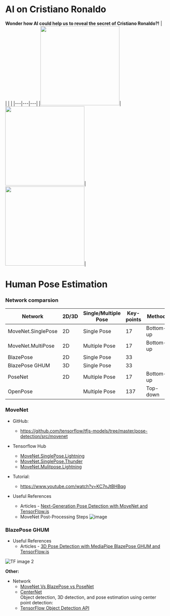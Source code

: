 # AI on Cristiano Ronaldo
**Wonder how AI could help us to reveal the secret of Cristiano Ronaldo?!**
|   |   |   |
|---|---|---|
|<img src="https://user-images.githubusercontent.com/40123599/172683240-c60f2fb1-c80e-4d6b-bcd5-eea9358f5045.jpg" width="250" height="250">|<img src="https://user-images.githubusercontent.com/40123599/172683871-5922b438-cf00-4658-b4cc-2a26c0c140d3.gif" width="250" height="250">|<img src="https://user-images.githubusercontent.com/40123599/172684491-43e42457-8976-4fdf-8ecf-1318b10debf3.png" width="250" height="250">|


# Human Pose Estimation
### Network comparsion
|Network|2D/3D|Single/Multiple Pose|Key-points|Method|
|---|---|---|---|---|
|MoveNet.SinglePose|2D|Single Pose|17|Bottom-up|
|MoveNet.MultiPose|2D|Multiple Pose|17|Bottom-up|
|BlazePose|2D|Single Pose|33| |
|BlazePose GHUM|3D|Single Pose|33| |
|PoseNet|2D|Multiple Pose|17|Bottom-up|
|OpenPose| |Multiple Pose|137|Top-down|


### **MoveNet** 
- GitHub: 
  - https://github.com/tensorflow/tfjs-models/tree/master/pose-detection/src/movenet
- Tensorflow Hub
  - [MoveNet.SinglePose.Lightning](https://tfhub.dev/google/movenet/singlepose/lightning/4)
  - [MoveNet.SinglePose.Thunder](https://tfhub.dev/google/movenet/singlepose/thunder/4)
  - [MoveNet.Mulitpose.Lightning](https://tfhub.dev/google/movenet/multipose/lightning/1)
- Tutorial:
  - https://www.youtube.com/watch?v=KC7nJtBHBqg  

- Useful References
  - Articles - [Next-Generation Pose Detection with MoveNet and TensorFlow.js](https://blog.tensorflow.org/2021/05/next-generation-pose-detection-with-movenet-and-tensorflowjs.html)
  - MoveNet Post-Processing Steps 
    ![image](https://user-images.githubusercontent.com/40123599/173198162-249b5545-4fe3-42f7-9430-797103c02384.png)

### **BlazePose GHUM** 
- Useful References
  - Articles - [3D Pose Detection with MediaPipe BlazePose GHUM and TensorFlow.js](https://blog.tensorflow.org/2021/08/3d-pose-detection-with-mediapipe-blazepose-ghum-tfjs.html)

![TF image 2](https://user-images.githubusercontent.com/40123599/173200278-6eade188-2f43-4c21-8ec6-855ebed1f2c4.gif)

**Other:**  
- Network
  - [MoveNet Vs BlazePose vs PoseNet](https://github.com/tensorflow/tfjs-models/tree/master/pose-detection)
  - [CenterNet](https://github.com/xingyizhou/CenterNet)  
    Object detection, 3D detection, and pose estimation using center point detection:
  - [TensorFlow Object Detection API](https://github.com/tensorflow/models/tree/master/research/object_detection)
  
